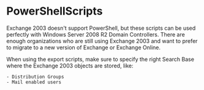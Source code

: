 # PowerShellScripts

Exchange 2003 doesn't support PowerShell, but these scripts can be used perfectly with Windows Server 2008 R2 Domain Controllers.
There are enough organizations who are still using Exchange 2003 and want to prefer to migrate to a new version of Exchange or Exchange Online.

When using the export scripts, make sure to specify the right Search Base where the Exchange 2003 objects are stored, like:

	- Distribution Groups
	- Mail enabled users